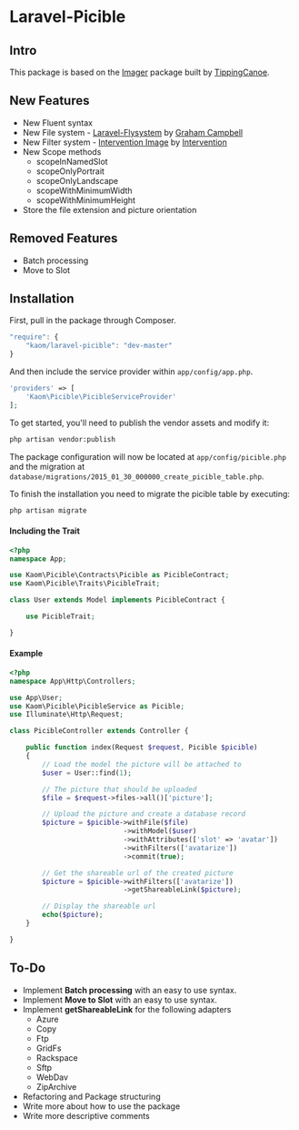 # Laravel-Picible

## Intro

This package is based on the [Imager](https://github.com/TippingCanoe/imager) package built by [TippingCanoe](https://github.com/TippingCanoey).

## New Features

- New Fluent syntax
- New File system - [Laravel-Flysystem](https://github.com/GrahamCampbell/Laravel-Flysystem) by [Graham Campbell](https://github.com/GrahamCampbell)
- New Filter system - [Intervention Image](https://github.com/Intervention/image) by [Intervention](https://github.com/Intervention)
- New Scope methods
    - scopeInNamedSlot
    - scopeOnlyPortrait
    - scopeOnlyLandscape
    - scopeWithMinimumWidth
    - scopeWithMinimumHeight
- Store the file extension and picture orientation

## Removed Features
- Batch processing
- Move to Slot

## Installation

First, pull in the package through Composer.

```js
"require": {
    "kaom/laravel-picible": "dev-master"
}
```

And then include the service provider within `app/config/app.php`.

```php
'providers' => [
    'Kaom\Picible\PicibleServiceProvider'
];
```

To get started, you'll need to publish the vendor assets and modify it:

```bash
php artisan vendor:publish
```

The package configuration will now be located at `app/config/picible.php` and the migration at `database/migrations/2015_01_30_000000_create_picible_table.php`.


To finish the installation you need to migrate the picible table by executing:

```bash
php artisan migrate
```

#### Including the Trait
```php
<?php
namespace App;

use Kaom\Picible\Contracts\Picible as PicibleContract;
use Kaom\Picible\Traits\PicibleTrait;

class User extends Model implements PicibleContract {

    use PicibleTrait;

}
```

#### Example
```php
<?php
namespace App\Http\Controllers;

use App\User;
use Kaom\Picible\PicibleService as Picible;
use Illuminate\Http\Request;

class PicibleController extends Controller {

    public function index(Request $request, Picible $picible)
    {
        // Load the model the picture will be attached to
        $user = User::find(1);

        // The picture that should be uploaded
        $file = $request->files->all()['picture'];

        // Upload the picture and create a database record
        $picture = $picible->withFile($file)
                            ->withModel($user)
                            ->withAttributes(['slot' => 'avatar'])
                            ->withFilters(['avatarize'])
                            ->commit(true);

        // Get the shareable url of the created picture
        $picture = $picible->withFilters(['avatarize'])
                            ->getShareableLink($picture);

        // Display the shareable url
        echo($picture);
    }

}
```

## To-Do
- Implement **Batch processing** with an easy to use syntax.
- Implement **Move to Slot** with an easy to use syntax.
- Implement **getShareableLink** for the following adapters
    - Azure
    - Copy
    - Ftp
    - GridFs
    - Rackspace
    - Sftp
    - WebDav
    - ZipArchive
- Refactoring and Package structuring
- Write more about how to use the package
- Write more descriptive comments
